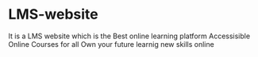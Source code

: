 # LMS-website
It is a LMS website which is the Best online learning platform Accessisible Online Courses for all Own your future learnig new skills online
